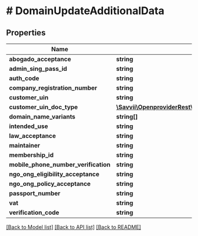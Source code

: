# # DomainUpdateAdditionalData

## Properties

Name | Type | Description | Notes
------------ | ------------- | ------------- | -------------
**abogado_acceptance** | **string** |  | [optional]
**admin_sing_pass_id** | **string** |  | [optional]
**auth_code** | **string** |  | [optional]
**company_registration_number** | **string** |  | [optional]
**customer_uin** | **string** |  | [optional]
**customer_uin_doc_type** | [**\Savvii\OpenproviderRest\Model\DomainUINDocumentType**](DomainUINDocumentType.md) |  | [optional]
**domain_name_variants** | **string[]** |  | [optional]
**intended_use** | **string** |  | [optional]
**law_acceptance** | **string** |  | [optional]
**maintainer** | **string** |  | [optional]
**membership_id** | **string** |  | [optional]
**mobile_phone_number_verification** | **string** |  | [optional]
**ngo_ong_eligibility_acceptance** | **string** |  | [optional]
**ngo_ong_policy_acceptance** | **string** |  | [optional]
**passport_number** | **string** |  | [optional]
**vat** | **string** |  | [optional]
**verification_code** | **string** |  | [optional]

[[Back to Model list]](../../README.md#models) [[Back to API list]](../../README.md#endpoints) [[Back to README]](../../README.md)
